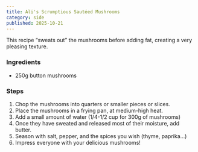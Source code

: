 ```yaml
---
title: Ali's Scrumptious Sautéed Mushrooms
category: side
published: 2025-10-21
---
```


This recipe “sweats out” the mushrooms before adding fat, creating a very pleasing texture.

### Ingredients

- 250g button mushrooms

### Steps

1. Chop the mushrooms into quarters or smaller pieces or slices.
1. Place the mushrooms in a frying pan, at medium-high heat.
1. Add a small amount of water (1/4-1/2 cup for 300g of mushrooms)
1. Once they have sweated and released most of their moisture, add butter.
1. Season with salt, pepper, and the spices you wish (thyme, paprika…)
1. Impress everyone with your delicious mushrooms!
